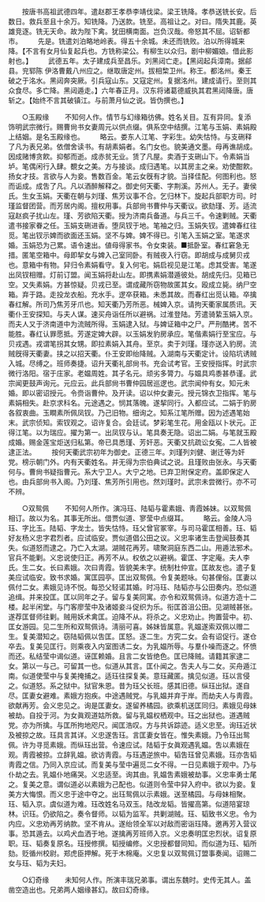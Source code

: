<!-- { "loadSidebar": true } -->
　　按唐书高祖武德四年。遣赵郡王孝恭李靖伐梁。梁王铣降。孝恭送铣长安。后数日。救兵至且十余万。知铣降。乃送款。铣至。高祖让之。对曰。隋失其鹿。英雄竞逐。铣无天命。故为陛下禽。犹田横南面。岂负汉哉。帝怒其不屈。诏斩都市。 
　　先是。铣遣刘泊略地岭表。得五十余城。未还而铣败。泊以所得城来降。【不言有女月仙复起兵也。方铣称梁公。有柳生以众归。剧中柳媚娘。借此影射也。】 
　　武德五年。太子建成兵至昌乐。刘黑闼亡走。【黑闼起兵漳南。据鄃县。兖郓陈 伊洛曹戴八州应之。继取唐定州。拔相棃卫州。称王。都洺州。秦王破之于洺水。黑闼奔突厥。引兵寇山东。又寇定州。复据洺州。建成请行。至则其众食尽。多亡降。黑闼遁走。】六年春正月。汉东将诸葛德威执其君黑闼降唐。唐斩之。【始终不言其破镇江。与前萧月仙之说。皆伪撰也。】 

　　○玉殿缘 
　　不知何人作。情节与幻缘箱彷佛。姓名关目。互有异同。复添饰明武宗微行。赐曹尙书女妻周元以供点缀。俱系空中结撰。江笔与玉娟、素娟殿上结姻。是名玉殿缘也。 
　　略云。娄东人江笔、字彩生。幼失怙恃。与支硎释了凡为表兄弟。依僧舍读书。有胡素娟者。名门女也。貌美通文墨。母再谯胡成。因成赌博贪飮。抑郁而逝。成赤贫无业。赁了凡屋。卖酒于支硎山下。令素娟当垆。笔偶闲行入肆。覩女之美。方与接谈。成归遇笔。以其房主之亲。劝使酣飮。扬女才技。言欲与人为妾。售数百金。笔云女旣有才貌。当择佳配。何图利也。怒而诟成。成吿了凡。凡以酒醉解释之。御史何天衢、字荆溪。苏州人。无子。妻侯氏。生女玉娟。天衢在朝与刘瑾、焦芳议事不合。乞归林下。旋起兵部职方司。时瑾监督团营。而芳居内阁。擅权用事。兵部尙书曹仲与天衢议。欲劾瑾、芳。适流寇赵疯子扰山左。瑾、芳欲陷天衢。授为济南兵备道。与兵三千。令速剿贼。天衢遣书接家眷之任。玉娟支硎进香。堕凤钗于地。笔袖之归。玉娟失钗。遣婢春红往觅。笔出钗示婢而欲面还玉娟。坚不与婢。婢不得已。引笔入玉娟之室。笔遂求婚。玉娟恐为己累。语令速出。値母得家书。令女束装。■抵卧室。春红窘急无措。匿笔空箱中。母即挈女与婢入己室同卧。有贼夜入行窃。即胡成与成舅贝戎也。意箱中有物。舁归令素娟看守。复入何宅。娟启视见是江笔。虑其受害。笔遂出凤钗相赠。灯前订盟。闻玉娟将赴山左。即携素娟潜遁彼处。胡成先归。见箱已空。又失素娟。方甚惊疑。贝戎已至。谓成藏所窃物故匿其女。殴成立毙。纳尸空箱。弃于路。走投龙衣船。充水手。逻卒获箱。未悉其故。而春红出觅认箱。卒擒春红解。所司乃焦芳牙爪也。知天衢乃芳所恶。械婢入京。请拘天衢家属质讯。天衢仆王安探知。与夫人谋。速买舟诣任所以避祸。过淮登陆。芳遣骑絷玉娟入京。而夫人又于济南道中为流贼所得。玉娟逮入狱。与婢证箱中之尸。严刑酷拷。苦不能胜。春红认罪愿抵。芳遂定婢大辟。以玉娟发豹房承应。笔偕素娟行至宝应。与贝戎遇。戎谓笔拐其女甥。即拉素娟入其舟。至京。卖于刘瑾。瑾亦送入豹房。流贼旣得天衢妻。挟之以招天衢。仆王安即绐降贼。入湖南与天衢定计。设陷坑诱贼入城。尽缚之。班师奏捷。诏升天衢礼部尙书。充会试考官。王安授指挥。时武宗微行洛阳。宿于庄家。老媪周姓。其子名元。顽劣多膂力。与媪具鸡黍甚恭谨。武宗闻更鼓声询元。元应云。此兵部尙书曹仲园居巡逻也。武宗闻仲有女。知元未婚。即以密诏授元。令赍诣曹仲。及开读。诏以仲女妻元。授元锦衣卫指挥。笔与素娟相失。赴京求科名。元途遇之。悯其落魄。遂挈同行。入都应试。二娟于豹房各叙衷曲。玉瞷素所佩凤钗。乃己旧物。细询之。知系江笔所赠。因为述遇笔始末。武宗侦知。索钗观之。诏许复合。会廷试。梦彩笔生花。用金瓯以卜状元。正得江笔。以为瑞应。擢为第一。出凤钗与认。笔具奏无隐。诏出二娟。与笔就玉殿成婚。赐金莲宝炬送归私第。帝已具悉瑾、芳奸恶。天衢又抗疏讼女寃。二人皆被逮正法。 
　　按何天衢武宗初年为御史。正德三年。刘瑾列刘健、谢迁等为奸党。榜示朝门外。内有天衢姓名。并无得为宗伯典试之说。且瑾败由张永。与天衢何与。曹尙书疑指曹元。系大宁卫人。大宁之地。已弃卫附保定府。盖即保定人也。由兵部尙书入阁。乃刘瑾、焦芳所引用也。然刘瑾时。武宗未尝微行。亦不可不辨。 

　　○双鸳佩 
　　不知何人所作。演冯珏、陆韬与霍素娥、靑霞姊妹。以双鸳佩相订。故以为名。其事无所出。借贾似道、寥莹中点缀耳。 
　　略云。金陵人冯珏、字比玉。陆韬、字龙士。皆失怙恃。珏父曾官冢宰。与司马霍匡相善。珏、韬好友杨义忠字君烈者。应试临安。贾似道倡公田之议。义忠率诸生击登闻鼓奏其失。似道怒而逮之。乃亡入太湖。湖贼花再芳。啸聚洞庭东西二山。用遁法邪术。官兵不能剿。义忠说使归正。再芳不从。权依之以避祸。霍匡、字定庵。夫人李氏。生二女。长曰素娥。次曰靑霞。皆貌美未字。统制杜仲宣。匡故友也。遣子复美应试临安。致书求婚。寓匡园亭。匡出双鸳佩。令复美题咏。句甚俚俗。匡妻以佩付二女。素娥见诗不悦。每恐父轻诺其婚。时冯珏、陆韬亦与公田奏内。恐似道追缉。并来投匡。匡以同年之子。留与复美同寓。亦令和双鸳佩诗。似道方造十二楼。起半闲堂。与门客廖莹中及诸姬妾斗促织为乐。衔匡首沮公田。见湖贼甚张。遂荐匡督师往剿。贼用妖术禽匡。迫降不从。将杀之。义忠劝止。拘置营中。初、匡女游园。见二生所和双鸳佩诗。淸丽可喜。姊妹皆属意。乳媪遂索双佩以赠二生。复美潜知之。窃陆韬佩以吿匡。匡怒。逐二生。方究二女。会有诏促行。遂仓卒去。复美见匡行。则乘夜入内室图诱二女。为乳媪所辱。与羣仆噪而逐之。怀愤而还。私结莹中谒似道。诬匡赖婚。且言二女皆绝色。匡已降贼。请籍其家逮二女。第以一与己。可留其一也。似道从其言。匡仆闻之。吿夫人与二女。买舟遁江南。似道使莹中与复美掩捕之。适珏往探复美。意珏藏匿。擒见似道。珏以言侵之。似道怒。系之狱中。狱官朱恩。昔为珏父长班。感其旧德。纵珏出狱。遂自尽。匡妻女避难。素娥方抱疾。中途遇贼党。与乳媪并弃于岸。而劫夫人与靑霞。欲献再芳。会义忠见之。询是匡妻女。遂留养橘园。欲乘机送匡同归。素娥见母妹被劫。自投于河。为女眞观道姑所救。留与乳媪权栖观中。珏之出狱也。道遇贼党。亦为所擒。与匡所拘地咫尺。闻匡浩叹。方与共诉踪迹。适义忠至。询珏近状及被掠之故。珏具言其详。义忠遂吿珏。言匡妻女皆在。惟失素娥。乃令珏出鸳佩。许为寻觅素娥。而纵珏出营。令速应试。陆韬于女眞观遇乳媪。吿以素娥在观。靑霞被掠。立辞乳媪。欲访靑霞。与珏遇逆旅中。韬吿珏曾见素娥。珏亦吿韬靑霞之信。乃同入京应试。而复美与莹中遍觅二女不得。一日见素娥于观中。乃与仆劫之去。乳媪仆地痛哭。义忠适至。询其由。乳媪吿素娥被劫事。义忠率勇士尾之。复美之意。谓似道必以素娥为己配也。似道则令莹中舁入府中。欲以为妾。复美方大悔恨。而义忠于途中夺之。出珏鸳佩以示素娥。送至橘园。与母妹相聚。珏、韬入京。虞似道为难。珏改姓名马双玉。陆改龙韬。皆擢高第。似道陪宴琼林。识珏。仍欲陷之。奏令督师。以韬为监军。共剿湖贼。珏、韬致书义忠。令为内应。义忠劝再芳纳款。坚不肯从。遂绐领全军以对敌而密诣珏降。邀再芳入营议事。恐其遁去。以鸡犬血洒于地。遂擒再芳班师入京。义忠奏明匡忠烈状。诏复原职。珏、韬奏复原名。珏授修撰。韬授编修。义忠授都督同知。而似道为珏、韬所劾。贬循州校尉。郑虎臣押解。死于木棉庵。义忠复以双鸳佩订盟事奏闻。诏赐二女与珏、韬为夫妇。 

　　○幻奇缘 
　　未知何人作。所演丰瑞兄弟事。谓出东魏时。史传无其人。盖凿空造出也。兄弟两人姻缘甚幻。故曰幻奇缘。 
